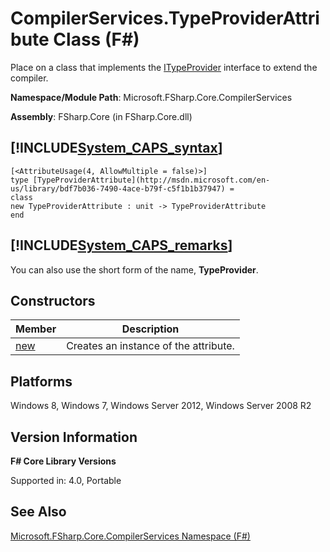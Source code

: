 # CompilerServices.TypeProviderAttribute Class (F#)

Place on a class that implements the [ITypeProvider](http://msdn.microsoft.com/en-us/library/2c2b0571-843d-4a7d-95d4-0a7510ed5e2f) interface to extend the compiler.

**Namespace/Module Path**: Microsoft.FSharp.Core.CompilerServices

**Assembly**: FSharp.Core (in FSharp.Core.dll)


## [!INCLUDE[System_CAPS_syntax](//System/Token/System_CAPS_syntax_md.md)]

```
[<AttributeUsage(4, AllowMultiple = false)>]
type [TypeProviderAttribute](http://msdn.microsoft.com/en-us/library/bdf7b036-7490-4ace-b79f-c5f1b1b37947) =
class
new TypeProviderAttribute : unit -> TypeProviderAttribute
end
```

## [!INCLUDE[System_CAPS_remarks](//System/Token/System_CAPS_remarks_md.md)]
You can also use the short form of the name, **TypeProvider**.


## Constructors


|Member|Description|
|------|-----------|
|[new](http://msdn.microsoft.com/en-us/library/87a0c691-4d56-4c67-b718-0eceff4e2d72)|Creates an instance of the attribute.|

## Platforms
Windows 8, Windows 7, Windows Server 2012, Windows Server 2008 R2


## Version Information
**F# Core Library Versions**

Supported in: 4.0, Portable




## See Also
[Microsoft.FSharp.Core.CompilerServices Namespace &#40;F&#35;&#41;](Microsoft.FSharp.Core.CompilerServices+Namespace+28%F%2329%.md)

